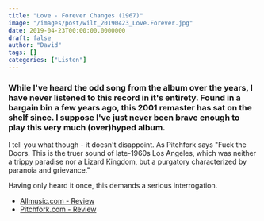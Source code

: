 ```yaml
---
title: "Love - Forever Changes (1967)"
image: "/images/post/wilt_20190423_Love.Forever.jpg"
date: 2019-04-23T00:00:00.0000000
draft: false
author: "David"
tags: []
categories: ["Listen"]
---
```

### While I've heard the odd song from the album over the years, I have never listened to this record in it's entirety. Found in a bargain bin a few years ago, this 2001 remaster has sat on the shelf since. I suppose I've just never been brave enough to play this very much (over)hyped album.

 I tell you what though - it doesn't disappoint. As Pitchfork says "Fuck the Doors. This is the truer sound of late-1960s Los Angeles, which was neither a trippy paradise nor a Lizard Kingdom, but a purgatory characterized by paranoia and grievance."

 Having only heard it once, this demands a serious interrogation.

-  [Allmusic.com - Review](https://www.allmusic.com/album/forever-changes-mw0000193671)
-  [Pitchfork.com - Review](https://pitchfork.com/reviews/albums/11429-forever-changes-collectors-edition/)